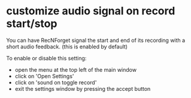 # customize audio signal on record start/stop
You can have RecNForget signal the start and end of its recording with a short audio feedback.
(this is enabled by default)

To enable or disable this setting:
- open the menu at the top left of the main window
- click on 'Open Settings'
- click on 'sound on toggle record'
- exit the settings window by pressing the accept button
